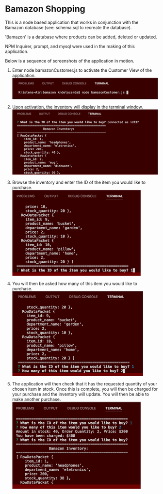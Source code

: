 <h1>Bamazon Shopping</h1>

This is a node based application that works in conjunction with the Bamazon database (see: schema.sql to recreate the database). 

'Bamazon' is a database where products can be added, deleted or updated. 

NPM Inquirer, prompt, and mysql were used in the making of this application. 

Below is a sequence of screenshots of the application in motion. 

1. Enter node bamazonCustomer.js to activate the Customer View of the application. 
![Pic1](/images/pic1.png)

2. Upon activation, the inventory will display in the terminal window. 
![Pic2](/images/pic2.png)

3. Browse the inventory and enter the ID of the item you would like to purchase. 
![Pic3](/images/pic3.png)

4. You will then be asked how many of this item you would like to purchase. 
![Pic4](/images/pic4.png)

5. The application will then check that it has the requested quantity of your chosen item in stock. Once this is complete, you will then be charged for your purchase and the inventory will update. You will then be able to make another purchase. </br>
![Pic5](/images/pic5.png)